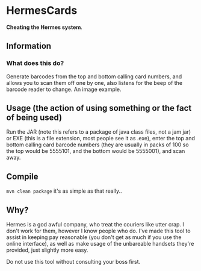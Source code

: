 HermesCards
==========
**Cheating the Hermes system**.

## Information
### What does this do?
Generate barcodes from the top and bottom calling card numbers, and allows you to scan them off one by one, also listens for the beep of the barcode reader to change. An image example.

## Usage (the action of using something or the fact of being used)
Run the JAR (note this refers to a package of java class files, not a jam jar) or EXE (this is a file extension, most people see it as .exe), enter the top and bottom calling card barcode numbers (they are usually in packs of 100 so the top would be 5555101, and the bottom would be 5555001), and scan away.

## Compile
``mvn clean package`` it's as simple as that really..

## Why?
Hermes is a god awful company, who treat the couriers like utter crap. I don't work for them, however I know people who do. I've made this tool to assist in keeping pay reasonable (you don't get as much if you use the online interface), as well as make usage of the unbareable handsets they're provided, just slightly more easy.

Do not use this tool without consulting your boss first.
